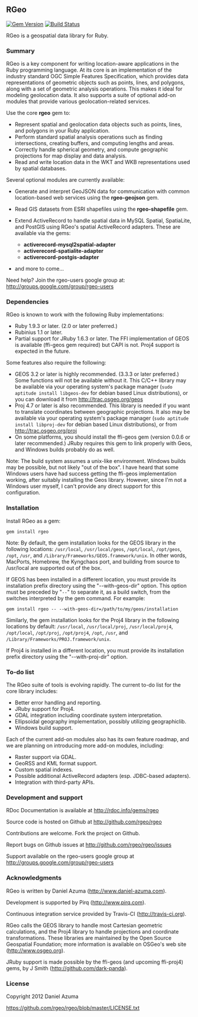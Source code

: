 ## RGeo

[![Gem Version](https://badge.fury.io/rb/rgeo.svg)](http://badge.fury.io/rb/rgeo)
[![Build Status](https://travis-ci.org/rgeo/rgeo.svg?branch=master)](https://travis-ci.org/rgeo/rgeo)

RGeo is a geospatial data library for Ruby.

### Summary

RGeo is a key component for writing location-aware applications in the Ruby
programming language. At its core is an implementation of the industry
standard OGC Simple Features Specification, which provides data
representations of geometric objects such as points, lines, and polygons,
along with a set of geometric analysis operations. This makes it ideal for
modeling geolocation data. It also supports a suite of optional add-on modules
that provide various geolocation-related services.

Use the core **rgeo** gem to:

*   Represent spatial and geolocation data objects such as points, lines, and
    polygons in your Ruby application.
*   Perform standard spatial analysis operations such as finding
    intersections, creating buffers, and computing lengths and areas.
*   Correctly handle spherical geometry, and compute geographic projections
    for map display and data analysis.
*   Read and write location data in the WKT and WKB representations used by
    spatial databases.


Several optional modules are currently available:

*   Generate and interpret GeoJSON data for communication with common
    location-based web services using the **rgeo-geojson** gem.
*   Read GIS datasets from ESRI shapefiles using the **rgeo-shapefile** gem.
*   Extend ActiveRecord to handle spatial data in MySQL Spatial, SpatiaLite,
    and PostGIS using RGeo's spatial ActiveRecord adapters. These are
    available via the gems:
    *   **activerecord-mysql2spatial-adapter**
    *   **activerecord-spatialite-adapter**
    *   **activerecord-postgis-adapter**

*   and more to come...


Need help? Join the rgeo-users google group at:
http://groups.google.com/group/rgeo-users

### Dependencies

RGeo is known to work with the following Ruby implementations:

*   Ruby 1.9.3 or later. (2.0 or later preferred.)
*   Rubinius 1.1 or later.
*   Partial support for JRuby 1.6.3 or later. The FFI implementation of GEOS
    is available (ffi-geos gem required) but CAPI is not. Proj4 support is
    expected in the future.


Some features also require the following:

*   GEOS 3.2 or later is highly recommended. (3.3.3 or later preferred.) Some
    functions will not be available without it. This C/C++ library may be
    available via your operating system's package manager (`sudo aptitude
    install libgeos-dev` for debian based Linux distributions), or you can
    download it from http://trac.osgeo.org/geos
*   Proj 4.7 or later is also recommended. This library is needed if you want
    to translate coordinates between geographic projections. It also may be
    available via your operating system's package manager (`sudo aptitude
    install libproj-dev` for debian based Linux distributions), or from
    http://trac.osgeo.org/proj
*   On some platforms, you should install the ffi-geos gem (version 0.0.6 or
    later recommended.) JRuby requires this gem to link properly with Geos,
    and Windows builds probably do as well.


Note: The build system assumes a unix-like environment. Windows builds may be
possible, but not likely "out of the box". I have heard that some Windows
users have had success getting the ffi-geos implementation working, after
suitably installing the Geos library. However, since I'm not a Windows user
myself, I can't provide any direct support for this configuration.

### Installation

Install RGeo as a gem:

    gem install rgeo

Note: By default, the gem installation looks for the GEOS library in the
following locations: `/usr/local`, `/usr/local/geos`, `/opt/local`,
`/opt/geos`, `/opt`, `/usr`, and `/Library/Frameworks/GEOS.framework/unix`. In
other words, MacPorts, Homebrew, the Kyngchaos port, and building from source
to /usr/local are supported out of the box.

If GEOS has been installed in a different location, you must provide its
installation prefix directory using the "--with-geos-dir" option. This option
must be preceded by "`--`" to separate it, as a build switch, from the
switches interpreted by the gem command. For example:

    gem install rgeo -- --with-geos-dir=/path/to/my/geos/installation

Similarly, the gem installation looks for the Proj4 library in the following
locations by default: `/usr/local`, `/usr/local/proj`, `/usr/local/proj4`,
`/opt/local`, `/opt/proj`, `/opt/proj4`, `/opt`, `/usr`, and
`/Library/Frameworks/PROJ.framework/unix`.

If Proj4 is installed in a different location, you must provide its
installation prefix directory using the "--with-proj-dir" option.

### To-do list

The RGeo suite of tools is evolving rapidly. The current to-do list for the
core library includes:

*   Better error handling and reporting.
*   JRuby support for Proj4.
*   GDAL integration including coordinate system interpretation.
*   Ellipsoidal geography implementation, possibly utilizing geographiclib.
*   Windows build support.


Each of the current add-on modules also has its own feature roadmap, and we
are planning on introducing more add-on modules, including:

*   Raster support via GDAL.
*   GeoRSS and KML format support.
*   Custom spatial indexes.
*   Possible additional ActiveRecord adapters (esp. JDBC-based adapters).
*   Integration with third-party APIs.


### Development and support

RDoc Documentation is available at http://rdoc.info/gems/rgeo

Source code is hosted on Github at http://github.com/rgeo/rgeo

Contributions are welcome. Fork the project on Github.

Report bugs on Github issues at http://github.com/rgeo/rgeo/issues

Support available on the rgeo-users google group at
http://groups.google.com/group/rgeo-users

### Acknowledgments

RGeo is written by Daniel Azuma (http://www.daniel-azuma.com).

Development is supported by Pirq (http://www.pirq.com).

Continuous integration service provided by Travis-CI (http://travis-ci.org).

RGeo calls the GEOS library to handle most Cartesian geometric calculations,
and the Proj4 library to handle projections and coordinate transformations.
These libraries are maintained by the Open Source Geospatial Foundation; more
information is available on OSGeo's web site (http://www.osgeo.org).

JRuby support is made possible by the ffi-geos (and upcoming ffi-proj4) gems,
by J Smith (http://github.com/dark-panda).

### License

Copyright 2012 Daniel Azuma

https://github.com/rgeo/rgeo/blob/master/LICENSE.txt
